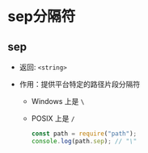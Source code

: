 # sep分隔符

## sep

+ 返回: `<string>`

+ 作用：提供平台特定的路径片段分隔符

  + Windows 上是 `\`

  + POSIX 上是 `/`

    ```javascript
    const path = require("path");
    console.log(path.sep); // "\"
    ```

